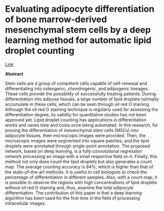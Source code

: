# Evaluating adipocyte differentiation of bone marrow-derived mesenchymal stem cells by a deep learning method for automatic lipid droplet counting

[Link](https://doi.org/10.1016/j.compbiomed.2019.103365)

**Abstract**

Stem cells are a group of competent cells capable of self-renewal and differentiating into osteogenic, chondrogenic, and adipogenic lineages. These cells provide the possibility of successfully treating patients. During differentiation into adipose tissues, a large number of lipid droplets normally accumulate in these cells, which can be seen through oil red O staining. Although the oil red O staining technique is regularly used for assessing the differentiation degree, its validity for quantitative studies has not been approved yet. Lipid droplet counting has applications in differentiation works and saves time and costs once being automated. In this research, for proving the differentiation of mesenchymal stem cells (MSCs) into adipocyte tissues, their microscopic images were provided. Then, the microscopic images were segmented into square patches, and the lipid droplets were annotated through single-point annotation. The proposed network, based on deep learning, is a fully convolutional regression network processing an image with a small respective field on it. Finally, this method not only does count the lipid droplets but also generates a count map. The average counting accuracy is 94%, which is higher than that of the state-of-the-art methods. It is useful to cell biologists to check the percentage of differentiation in different samples. Also, with a count map, it is possible to observe the regions with high concentrations of lipid droplets without oil red O staining and, thus, examine the total adipocyte differentiation. The contribution of this paper is that a deep learning algorithm has been used for the first time in the field of processing intracellular images.
